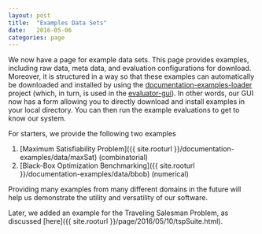 ```yaml
---
layout: post
title:  "Examples Data Sets"
date:   2016-05-06
categories: page
---
```


We now have a page for example data sets. This page provides examples, including raw data, meta data, and evaluation configurations for download. Moreover, it is structured in a way so that these examples can automatically be downloaded and installed by using the [documentation-examples-loader](https://github.com/optimizationBenchmarking/documentation-examples-loader) project (which, in turn, is used in the [evaluator-gui](https://github.com/optimizationBenchmarking/documentation-examples-loader)). In other words, our GUI now has a form allowing you to directly download and install examples in your local directory. You can then run the example evaluations to get to know our system.

For starters, we provide the following two examples

1. [Maximum Satisfiability Problem]({{ site.rooturl }}/documentation-examples/data/maxSat) (combinatorial)
2. [Black-Box Optimization Benchmarking]({{ site.rooturl }}/documentation-examples/data/bbob) (numerical)

Providing many examples from many different domains in the future will help us demonstrate the utility and versatility of our software.

Later, we added an example for the Traveling Salesman Problem, as discussed [here]({{ site.rooturl }}/page/2016/05/10/tspSuite.html).